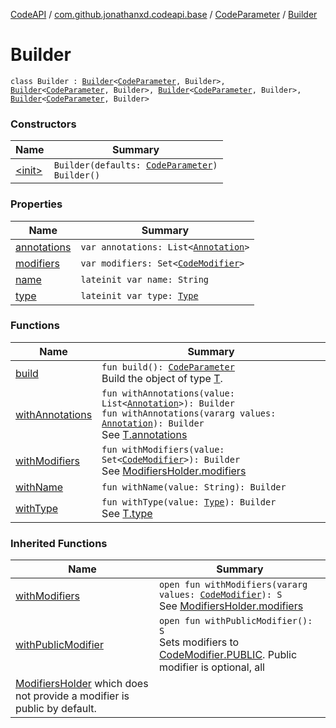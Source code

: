 [CodeAPI](../../../index.md) / [com.github.jonathanxd.codeapi.base](../../index.md) / [CodeParameter](../index.md) / [Builder](.)

# Builder

`class Builder : `[`Builder`](../../-named/-builder/index.md)`<`[`CodeParameter`](../index.md)`, Builder>, `[`Builder`](../../-typed/-builder/index.md)`<`[`CodeParameter`](../index.md)`, Builder>, `[`Builder`](../../-annotable/-builder/index.md)`<`[`CodeParameter`](../index.md)`, Builder>, `[`Builder`](../../-modifiers-holder/-builder/index.md)`<`[`CodeParameter`](../index.md)`, Builder>`

### Constructors

| Name | Summary |
|---|---|
| [&lt;init&gt;](-init-.md) | `Builder(defaults: `[`CodeParameter`](../index.md)`)`<br>`Builder()` |

### Properties

| Name | Summary |
|---|---|
| [annotations](annotations.md) | `var annotations: List<`[`Annotation`](../../-annotation/index.md)`>` |
| [modifiers](modifiers.md) | `var modifiers: Set<`[`CodeModifier`](../../-code-modifier/index.md)`>` |
| [name](name.md) | `lateinit var name: String` |
| [type](type.md) | `lateinit var type: `[`Type`](http://docs.oracle.com/javase/6/docs/api/java/lang/reflect/Type.html) |

### Functions

| Name | Summary |
|---|---|
| [build](build.md) | `fun build(): `[`CodeParameter`](../index.md)<br>Build the object of type [T](#). |
| [withAnnotations](with-annotations.md) | `fun withAnnotations(value: List<`[`Annotation`](../../-annotation/index.md)`>): Builder`<br>`fun withAnnotations(vararg values: `[`Annotation`](../../-annotation/index.md)`): Builder`<br>See [T.annotations](#) |
| [withModifiers](with-modifiers.md) | `fun withModifiers(value: Set<`[`CodeModifier`](../../-code-modifier/index.md)`>): Builder`<br>See [ModifiersHolder.modifiers](../../-modifiers-holder/modifiers.md) |
| [withName](with-name.md) | `fun withName(value: String): Builder` |
| [withType](with-type.md) | `fun withType(value: `[`Type`](http://docs.oracle.com/javase/6/docs/api/java/lang/reflect/Type.html)`): Builder`<br>See [T.type](#) |

### Inherited Functions

| Name | Summary |
|---|---|
| [withModifiers](../../-modifiers-holder/-builder/with-modifiers.md) | `open fun withModifiers(vararg values: `[`CodeModifier`](../../-code-modifier/index.md)`): S`<br>See [ModifiersHolder.modifiers](../../-modifiers-holder/modifiers.md) |
| [withPublicModifier](../../-modifiers-holder/-builder/with-public-modifier.md) | `open fun withPublicModifier(): S`<br>Sets modifiers to [CodeModifier.PUBLIC](../../-code-modifier/-p-u-b-l-i-c.md). Public modifier is optional, all
[ModifiersHolder](../../-modifiers-holder/index.md) which does not provide a modifier is public by default. |
